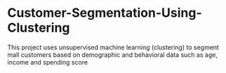 # Customer-Segmentation-Using-Clustering
This project uses unsupervised machine learning (clustering) to segment mall customers based on demographic and behavioral data such as age, income and spending score
